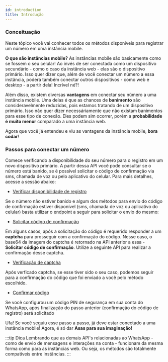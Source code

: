 ```yaml
---
id: introduction
title: Introdução
---
```


### Conceituação

Neste tópico você vai conhecer todos os métodos disponiveis para registrar um número em uma instância mobile.

**O que são instâncias mobile?** As instâncias mobile são basicamente como se fossem o seu celular! Ao invés de ser conectada como um dispositivo secundário - como o caso da instância web - elas são o dispositivo primário. Isso quer dizer que, além de você conectar um número a essa instância, poderá também conectar outros dispositivos - como web e desktop - a partir dela! Incrível né?!

Além disso, existem diversas **vantagens** em conectar seu número a uma instância mobile. Uma delas é que as chances de **banimento** são consideravelmente reduzidas, pois estamos tratando de um dispositivo primário. Isso não quer dizer necessáriamente que não existam banimentos para esse tipo de conexão. Eles podem sim ocorrer, porém a **probabilidade é muito menor** comparado a uma instância web.

Agora que você já entendeu e viu as vantagens da instância mobile, **bora codar**!


### Passos para conectar um número

Comece verificando a disponibilidade do seu número para o registro em um novo dispositivo primário. A partir dessa API você pode consultar se o número está banido, se é possível solicitar o código de confirmação via sms, chamada de voz ou pelo aplicativo do celular. Para mais detalhes, acesse a sessão abaixo:

- [Verificar disponibilidade de registro](./registration-available)

Se o número não estiver banido e algum dos métodos para envio do código de confirmação estiver disponível (sms, chamada de voz ou aplicativo do celular) basta utilizar o endpoint a seguir para solicitar o envio do mesmo:

- [Solicitar código de confirmação](./request-code)

Em alguns casos, após a solicitação do código é requerido responder a um **captcha** para prosseguir com a confirmação do código. Nesse caso, o base64 da imagem do captcha é retornado na API anterior a essa - **Solicitar código de confirmação**. Utilize a seguinte API para realizar a confirmação desse captcha.

- [Verificação de captcha](./captcha-confirm)

Após verficado captcha, se esse tiver sido o seu caso, podemos seguir para a confirmação do código que foi enviado a você pelo método escolhido.

- [Confirmar código](./confirm-code)

Se você configurou um código PIN de segurança em sua conta do WhatsApp, após finalização do passo anterior (confirmação do código de registro) será solicitado 

Ufa! Se você seguiu esse passo a passo, já deve estar conectado a uma instância mobile! Agora, é só dar **Asas para sua imaginação!**

:::tip Dica
Lembrando que as demais API's relacionadas ao WhatsApp - como de envio de mensagens e interações na conta - funcionam da mesma forma como para as instâncias web. Ou seja, os métodos são totalmente compatíveis entre instâncias.
:::

